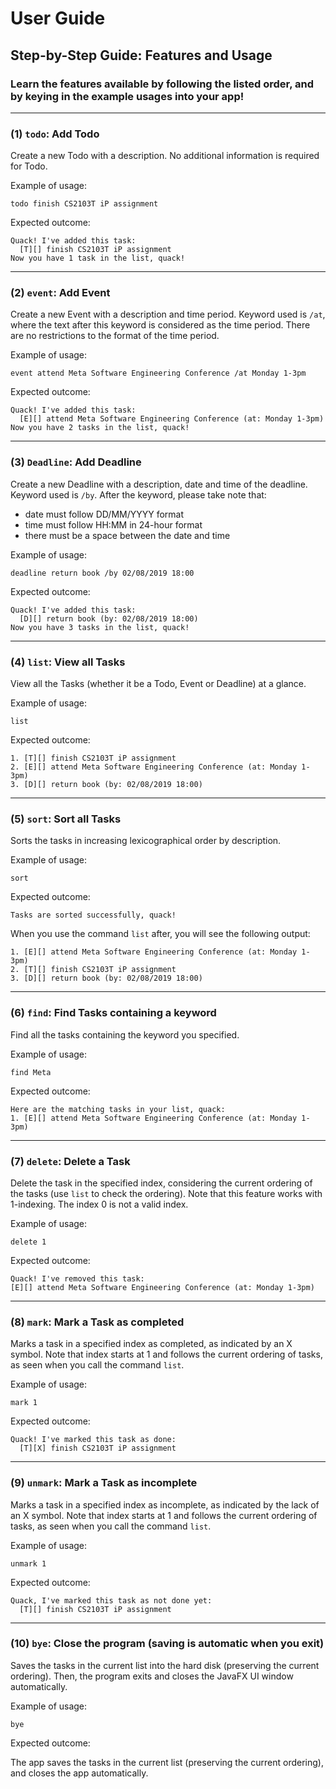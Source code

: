 # User Guide

## Step-by-Step Guide: Features and Usage

### Learn the features available by following the listed order, and by keying in the example usages into your app!

---

### (1) `todo`: Add Todo

Create a new Todo with a description. No additional information
is required for Todo.

Example of usage:

`todo finish CS2103T iP assignment`

Expected outcome:

```
Quack! I've added this task:
  [T][] finish CS2103T iP assignment
Now you have 1 task in the list, quack!
```
---

### (2) `event`: Add Event

Create a new Event with a description and time period.
Keyword used is `/at`, where the text after this keyword is
considered as the time period. There are no restrictions to the
format of the time period.

Example of usage:

`event attend Meta Software Engineering Conference /at Monday 1-3pm`

Expected outcome:

```
Quack! I've added this task:
  [E][] attend Meta Software Engineering Conference (at: Monday 1-3pm)
Now you have 2 tasks in the list, quack!
```
---

### (3) `Deadline`: Add Deadline

Create a new Deadline with a description, date and time of the deadline.
Keyword used is `/by`. After the keyword, please take note that:
- date must follow DD/MM/YYYY format
- time must follow HH:MM in 24-hour format
- there must be a space between the date and time

Example of usage:

`deadline return book /by 02/08/2019 18:00`

Expected outcome:

```
Quack! I've added this task:
  [D][] return book (by: 02/08/2019 18:00)
Now you have 3 tasks in the list, quack!
```
---
### (4) `list`: View all Tasks

View all the Tasks (whether it be a Todo, Event or Deadline) at a glance.

Example of usage:

`list`

Expected outcome:

```
1. [T][] finish CS2103T iP assignment
2. [E][] attend Meta Software Engineering Conference (at: Monday 1-3pm)
3. [D][] return book (by: 02/08/2019 18:00)
```
---
### (5) `sort`: Sort all Tasks

Sorts the tasks in increasing lexicographical order by description.

Example of usage:

`sort`

Expected outcome:

```
Tasks are sorted successfully, quack!
```

When you use the command `list` after, you will see the following output:

```
1. [E][] attend Meta Software Engineering Conference (at: Monday 1-3pm) 
2. [T][] finish CS2103T iP assignment
3. [D][] return book (by: 02/08/2019 18:00)
```
---
### (6) `find`: Find Tasks containing a keyword

Find all the tasks containing the keyword you specified.

Example of usage:

`find Meta`

Expected outcome:

```
Here are the matching tasks in your list, quack:
1. [E][] attend Meta Software Engineering Conference (at: Monday 1-3pm)
```
---
### (7) `delete`: Delete a Task

Delete the task in the specified index, considering the current ordering of the tasks
(use `list` to check the ordering). Note that this feature works with 1-indexing. 
The index 0 is not a valid index.

Example of usage:

`delete 1`

Expected outcome:

```
Quack! I've removed this task:
[E][] attend Meta Software Engineering Conference (at: Monday 1-3pm)
```
---
### (8) `mark`: Mark a Task as completed

Marks a task in a specified index as completed, as indicated by an X symbol.
Note that index starts at 1 and follows the current ordering of tasks, as
seen when you call the command `list`.

Example of usage:

`mark 1`

Expected outcome:

```
Quack! I've marked this task as done:
  [T][X] finish CS2103T iP assignment
```
---
### (9) `unmark`: Mark a Task as incomplete

Marks a task in a specified index as incomplete, as indicated by the lack of an X symbol.
Note that index starts at 1 and follows the current ordering of tasks, as
seen when you call the command `list`.

Example of usage:

`unmark 1`

Expected outcome:

```
Quack, I've marked this task as not done yet:
  [T][] finish CS2103T iP assignment
```
---
### (10) `bye`: Close the program (saving is automatic when you exit)

Saves the tasks in the current list into the hard disk (preserving the current
ordering). Then, the program exits and closes the JavaFX UI window automatically.

Example of usage:

`bye`

Expected outcome:

The app saves the tasks in the current list (preserving the current ordering),
and closes the app automatically.
